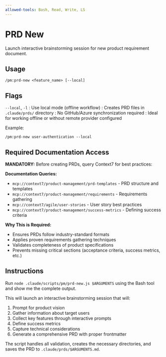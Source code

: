 ```yaml
---
allowed-tools: Bash, Read, Write, LS
---
```


# PRD New

Launch interactive brainstorming session for new product requirement document.

## Usage
```
/pm:prd-new <feature_name> [--local]
```

## Flags

`--local`, `-l`
: Use local mode (offline workflow)
: Creates PRD files in `.claude/prds/` directory
: No GitHub/Azure synchronization required
: Ideal for working offline or without remote provider configured

Example:
```
/pm:prd-new user-authentication --local
```

## Required Documentation Access

**MANDATORY:** Before creating PRDs, query Context7 for best practices:

**Documentation Queries:**
- `mcp://context7/product-management/prd-templates` - PRD structure and templates
- `mcp://context7/product-management/requirements` - Requirements gathering
- `mcp://context7/agile/user-stories` - User story best practices
- `mcp://context7/product-management/success-metrics` - Defining success criteria

**Why This is Required:**
- Ensures PRDs follow industry-standard formats
- Applies proven requirements gathering techniques
- Validates completeness of product specifications
- Prevents missing critical sections (acceptance criteria, success metrics, etc.)

## Instructions

Run `node .claude/scripts/pm/prd-new.js $ARGUMENTS` using the Bash tool and show me the complete output.

This will launch an interactive brainstorming session that will:
1. Prompt for product vision
2. Gather information about target users
3. Collect key features through interactive prompts
4. Define success metrics
5. Capture technical considerations
6. Generate a comprehensive PRD with proper frontmatter

The script handles all validation, creates the necessary directories, and saves the PRD to `.claude/prds/$ARGUMENTS.md`.
